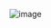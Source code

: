 ![image](https://user-images.githubusercontent.com/72643996/218242971-98207455-bf4f-42ec-89c7-c1e92e210454.png)
